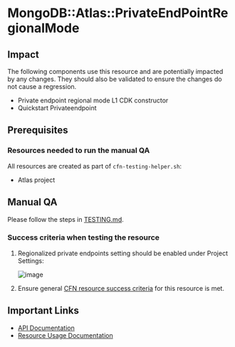# MongoDB::Atlas::PrivateEndPointRegionalMode

## Impact 
The following components use this resource and are potentially impacted by any changes. They should also be validated to ensure the changes do not cause a regression.
 - Private endpoint regional mode L1 CDK constructor
 - Quickstart Privateendpoint


## Prerequisites 
### Resources needed to run the manual QA
All resources are created as part of `cfn-testing-helper.sh`:

- Atlas project

## Manual QA
Please follow the steps in [TESTING.md](../../../TESTING.md.md).


### Success criteria when testing the resource
1. Regionalized private endpoints setting should be enabled under Project Settings:

   ![image](https://user-images.githubusercontent.com/122359335/227656275-fd32b882-8b7d-4427-af6c-c4dc68fefd76.png)

2. Ensure general [CFN resource success criteria](../../../TESTING.md.md#success-criteria-when-testing-the-resource) for this resource is met.


## Important Links
- [API Documentation](https://www.mongodb.com/docs/atlas/reference/api-resources-spec/#tag/Private-Endpoint-Services/operation/returnRegionalizedPrivateEndpointStatus)
- [Resource Usage Documentation](https://www.mongodb.com/docs/atlas/security-private-endpoint/#enable-regionalized-private-endpoints-1)
